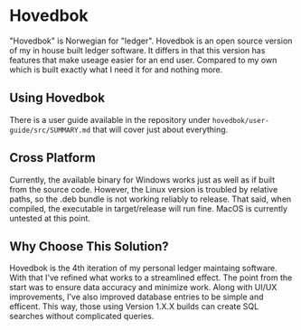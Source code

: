 # Hovedbok

"Hovedbok" is Norwegian for "ledger". Hovedbok is an open source version of my in house built ledger software. It differs in that this version has features that make useage easier for an end user. Compared to my own which is built exactly what I need it for and nothing more.

## Using Hovedbok

There is a user guide available in the repository under ```hovedbok/user-guide/src/SUMMARY.md``` that will cover just about everything.

## Cross Platform

Currently, the available binary for Windows works just as well as if built from the source code. However, the Linux version is troubled by relative paths, so the .deb bundle is not working reliably to release. That said, when compiled, the executable in target/release will run fine. MacOS is currently untested at this point.

## Why Choose This Solution?

Hovedbok is the 4th iteration of my personal ledger maintaing software. With that I've refined what works to a streamlined effect. The point from the start was to ensure data accuracy and minimize work. Along with UI/UX improvements, I've also improved database entries to be simple and efficent. This way, those using Version 1.X.X builds can create SQL searches without complicated queries.